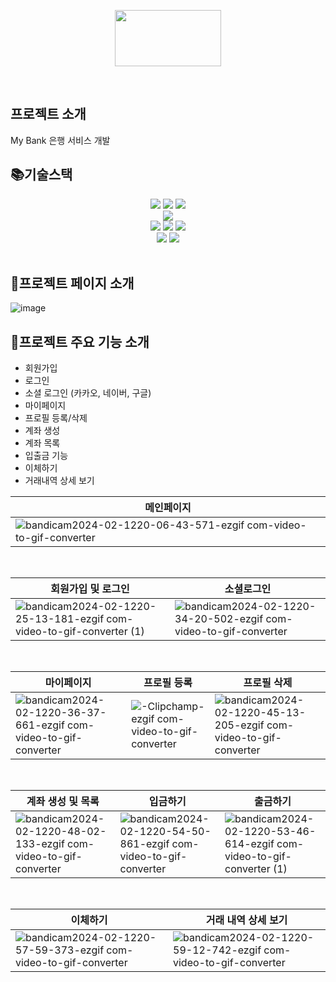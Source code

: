 
<p align="center">
<img src="https://github.com/31daylee/spring_bank/assets/136422529/5d64e0fb-12ac-48ed-8efa-15381d78ee89" width="170" height="90">
</p>
</br>

## 프로젝트 소개
My Bank 은행 서비스 개발

## 📚기술스택
<div align=center> 
  <img src="https://img.shields.io/badge/html5-E34F26?style=for-the-badge&logo=html5&logoColor=white">
  <img src="https://img.shields.io/badge/css-1572B6?style=for-the-badge&logo=css3&logoColor=white">
  <img src="https://img.shields.io/badge/bootstrap-7952B3?style=for-the-badge&logo=bootstrap&logoColor=white">
  <br>
  
  <img src="https://img.shields.io/badge/mysql-4479A1?style=for-the-badge&logo=mysql&logoColor=white"> 
  <br>
  
  <img src="https://img.shields.io/badge/springboot-6DB33F?style=for-the-badge&logo=springboot&logoColor=white">
  <img src="https://img.shields.io/badge/java-007396?style=for-the-badge&logo=java&logoColor=white"> 
  <img src="https://img.shields.io/badge/gradle-221E1F?style=for-the-badge&logo=java&logoColor=white"> 
  <br>

  <img src="https://img.shields.io/badge/github-181717?style=for-the-badge&logo=github&logoColor=white">
  <img src="https://img.shields.io/badge/git-F05032?style=for-the-badge&logo=git&logoColor=white">
  <br>

</div>

<br>

## 🌟프로젝트 페이지 소개
![image](https://github.com/31daylee/spring_bank/assets/136422529/ed89049a-c545-4cfb-975b-41b0e5dc277f)


## 🌝프로젝트 주요 기능 소개 
- 회원가입
- 로그인
- 소셜 로그인 (카카오, 네이버, 구글)
- 마이페이지
- 프로필 등록/삭제
- 계좌 생성
- 계좌 목록
- 입출금 기능
- 이체하기
- 거래내역 상세 보기


|메인페이지|
|--|
|![bandicam2024-02-1220-06-43-571-ezgif com-video-to-gif-converter](https://github.com/31daylee/spring_bank/assets/136422529/9b148a54-d190-4e97-96af-9400f80f9ffd)|
<br>

|회원가입 및 로그인|소셜로그인|
|--|--|
|![bandicam2024-02-1220-25-13-181-ezgif com-video-to-gif-converter (1)](https://github.com/31daylee/spring_bank/assets/136422529/ca9f05ec-bdf1-4283-b061-c670dcc617fc)|![bandicam2024-02-1220-34-20-502-ezgif com-video-to-gif-converter](https://github.com/31daylee/spring_bank/assets/136422529/792b2fc1-da5d-4efd-ad47-ed2650ceb701)|
<br>

|마이페이지|프로필 등록|프로필 삭제|
|--|--|--|
|![bandicam2024-02-1220-36-37-661-ezgif com-video-to-gif-converter](https://github.com/31daylee/spring_bank/assets/136422529/ea0bb1e4-200d-4877-b4bb-d9ceb6125ac3)|![-Clipchamp-ezgif com-video-to-gif-converter](https://github.com/31daylee/spring_bank/assets/136422529/7ab2f5a1-e5af-4e08-ab19-5000863713af)|![bandicam2024-02-1220-45-13-205-ezgif com-video-to-gif-converter](https://github.com/31daylee/spring_bank/assets/136422529/d38a874d-6bfa-4613-a68e-04b639a13ab1)|
<br>

|계좌 생성 및 목록|입금하기|출금하기|
|--|--|--|
|![bandicam2024-02-1220-48-02-133-ezgif com-video-to-gif-converter](https://github.com/31daylee/spring_bank/assets/136422529/f483bccb-6045-480c-b0d1-fd7a49102068)|![bandicam2024-02-1220-54-50-861-ezgif com-video-to-gif-converter](https://github.com/31daylee/spring_bank/assets/136422529/45cb1304-e7f3-49b8-b3a4-fc3eda3eda73)|![bandicam2024-02-1220-53-46-614-ezgif com-video-to-gif-converter (1)](https://github.com/31daylee/spring_bank/assets/136422529/af27c231-1686-4da7-8005-3d045d324c5d)|
<br>

|이체하기|거래 내역 상세 보기|
|--|--|
|![bandicam2024-02-1220-57-59-373-ezgif com-video-to-gif-converter](https://github.com/31daylee/spring_bank/assets/136422529/fcf4adde-170f-4f64-a3cd-4c2473af6c04)|![bandicam2024-02-1220-59-12-742-ezgif com-video-to-gif-converter](https://github.com/31daylee/spring_bank/assets/136422529/98637596-93d2-43ec-93c0-786987725b76)|
